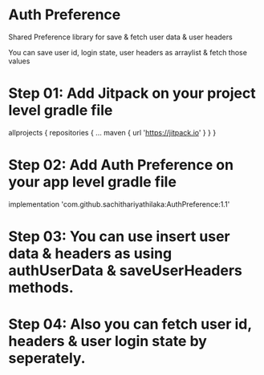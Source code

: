# Auth Preference
Shared Preference library for save &amp; fetch user data &amp; user headers 

You can save user id, login state, user headers as arraylist & fetch those values

# Step 01: Add Jitpack on your project level gradle file

allprojects {
		repositories {
			...
			maven { url 'https://jitpack.io' }
		}
	}
  
# Step 02: Add Auth Preference on your app level gradle file

implementation 'com.github.sachithariyathilaka:AuthPreference:1.1'

# Step 03: You can use insert user data & headers as using authUserData & saveUserHeaders methods.

# Step 04: Also you can fetch user id, headers & user login state by seperately. 

